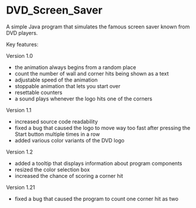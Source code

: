 # DVD_Screen_Saver

A simple Java program that simulates the famous screen saver known from DVD players. 

Key features:

Version 1.0
- the animation always begins from a random place
- count the number of wall and corner hits being shown as a text
- adjustable speed of the animation
- stoppable animation that lets you start over
- resettable counters
- a sound plays whenever the logo hits one of the corners

Version 1.1
- increased source code readability
- fixed a bug that caused the logo to move way too fast after pressing the Start button multiple times in a row
- added various color variants of the DVD logo

Version 1.2
- added a tooltip that displays information about program components
- resized the color selection box
- increased the chance of scoring a corner hit

Version 1.21
- fixed a bug that caused the program to count one corner hit as two
